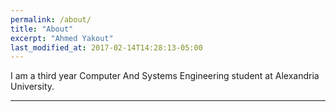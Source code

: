 ```yaml
---
permalink: /about/
title: "About"
excerpt: "Ahmed Yakout"
last_modified_at: 2017-02-14T14:28:13-05:00
---
```


I am a third year Computer And Systems Engineering student at Alexandria University.

---
